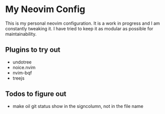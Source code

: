 # My Neovim Config

This is my personal neovim configuration. It is a work in progress and I am
constantly tweaking it. I have tried to keep it as modular as possible for
maintainability.

## Plugins to try out

- undotree
- noice.nvim
- nvim-bqf
- treejs

## Todos to figure out

- make oil git status show in the signcolumn, not in the file name
